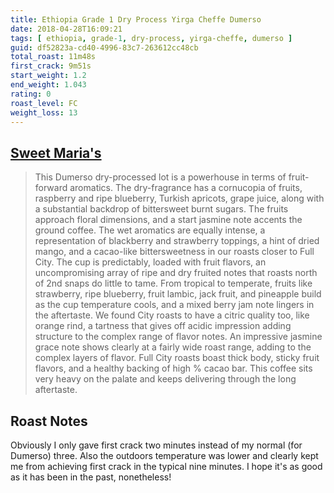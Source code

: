 ```yaml
---
title: Ethiopia Grade 1 Dry Process Yirga Cheffe Dumerso
date: 2018-04-28T16:09:21
tags: [ ethiopia, grade-1, dry-process, yirga-cheffe, dumerso ]
guid: df52823a-cd40-4996-83c7-263612cc48cb
total_roast: 11m48s
first_crack: 9m51s
start_weight: 1.2
end_weight: 1.043
rating: 0
roast_level: FC
weight_loss: 13
---
```


## [Sweet Maria's][sm]

[sm]: https://web.archive.org/web/20171110224429/https://www.sweetmarias.com/product/ethiopia-gr-1-dry-process-yirg-dumerso

> This Dumerso dry-processed lot is a powerhouse in terms of fruit-forward
> aromatics. The dry-fragrance has a cornucopia of fruits, raspberry and ripe
> blueberry, Turkish apricots, grape juice, along with a substantial backdrop of
> bittersweet burnt sugars. The fruits approach floral dimensions, and a start
> jasmine note accents the ground coffee. The wet aromatics are equally intense,
> a representation of blackberry and strawberry toppings, a hint of dried mango,
> and a cacao-like bittersweetness in our roasts closer to Full City. The cup is
> predictably, loaded with fruit flavors, an uncompromising array of ripe and
> dry fruited notes that roasts north of 2nd snaps do little to tame. From
> tropical to temperate, fruits like strawberry, ripe blueberry, fruit lambic,
> jack fruit, and pineapple build as the cup temperature cools, and a mixed
> berry jam note lingers in the aftertaste. We found City roasts to have a
> citric quality too, like orange rind, a tartness that gives off acidic
> impression adding structure to the complex range of flavor notes. An
> impressive jasmine grace note shows clearly at a fairly wide roast range,
> adding to the complex layers of flavor. Full City roasts boast thick body,
> sticky fruit flavors, and a healthy backing of high % cacao bar. This coffee
> sits very heavy on the palate and keeps delivering through the long
> aftertaste.

## Roast Notes

Obviously I only gave first crack two minutes instead of my normal (for Dumerso)
three.  Also the outdoors temperature was lower and clearly kept me from
achieving first crack in the typical nine minutes.  I hope it's as good as it
has been in the past, nonetheless!
